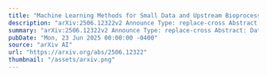 ```yaml
---
title: "Machine Learning Methods for Small Data and Upstream Bioprocessing Applications: A Comprehensive Review"
description: "arXiv:2506.12322v2 Announce Type: replace-cross Abstract: Data is crucial for machine learning (ML) applications, yet acquiring large datasets can be costly and time-consuming, especially in complex, resource-intensive fields like biopharmaceuticals. A key process in this industry is upstream bioprocessing, where living cells are cultivated and optimised to produce therapeutic proteins and biologics. The intricate nature of these processes, combined with high resource demands, often limits data collection, resulting in smaller datasets. This comprehensive review explores ML methods designed to address the challenges posed by small data and classifies them into a taxonomy to guide practical applications. Furthermore, each method in the taxonomy was thoroughly analysed, with a detailed discussion of its core concepts and an evaluation of its effectiveness in tackling small data challenges, as demonstrated by application results in the upstream bioprocessing and other related domains. By analysing how these methods tackle small data challenges from different perspectives, this review provides actionable insights, identifies current research gaps, and offers guidance for leveraging ML in data-constrained environments."
summary: "arXiv:2506.12322v2 Announce Type: replace-cross Abstract: Data is crucial for machine learning (ML) applications, yet acquiring large datasets can be costly and time-consuming, especially in complex, resource-intensive fields like biopharmaceuticals. A key process in this industry is upstream bioprocessing, where living cells are cultivated and optimised to produce therapeutic proteins and biologics. The intricate nature of these processes, combined with high resource demands, often limits data collection, resulting in smaller datasets. This comprehensive review explores ML methods designed to address the challenges posed by small data and classifies them into a taxonomy to guide practical applications. Furthermore, each method in the taxonomy was thoroughly analysed, with a detailed discussion of its core concepts and an evaluation of its effectiveness in tackling small data challenges, as demonstrated by application results in the upstream bioprocessing and other related domains. By analysing how these methods tackle small data challenges from different perspectives, this review provides actionable insights, identifies current research gaps, and offers guidance for leveraging ML in data-constrained environments."
pubDate: "Mon, 23 Jun 2025 00:00:00 -0400"
source: "arXiv AI"
url: "https://arxiv.org/abs/2506.12322"
thumbnail: "/assets/arxiv.png"
---
```


